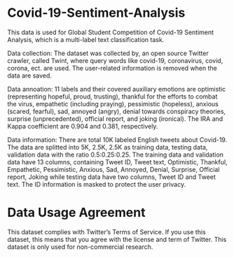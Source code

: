 # Covid-19-Sentiment-Analysis
This data is used for Global Student Competition of Covid-19 Sentiment Analysis, which is a multi-label text classification task.

Data collection: The dataset was collected by, an open source Twitter crawler, called Twint, where query words like covid-19, coronavirus, covid, corona, ect. are used. The user-related information is removed when the data are saved.

Data annoation: 11 labels and their covered auxiliary emotions are optimistic (representing hopeful, proud, trusting), thankful for the efforts to combat the virus, empathetic (including praying), pessimistic (hopeless), anxious (scared, fearful), sad, annoyed (angry), denial towards conspiracy theories, surprise (unprecedented), official report, and joking (ironical). The IRA and Kappa coefficient are 0.904 and 0.381, respectively.

Data information: There are total 10K labeled English tweets about Covid-19. The data are splitted into 5K, 2.5K, 2.5K as training data, testing data, validation data with the ratio 0.5:0.25:0.25. The training data and validation data have 13 columns, containing Tweet ID, Tweet text, Optimistic, Thankful, Empathetic, Pessimistic, Anxious, Sad, Annoyed, Denial, Surprise, Official report, Joking while testing data have two columns, Tweet ID and Tweet text. The ID information is masked to protect the user privacy.

# Data Usage Agreement
This dataset complies with Twitter’s Terms of Service. If you use this dataset, this means that you agree with the license and term of Twitter. This dataset is only used for non-commercial research.





